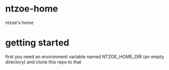 # ntzoe-home
ntzoe's home

# getting started
first you need an environment variable named NTZOE_HOME_DIR (an empty directory)
and clone this repo to that
